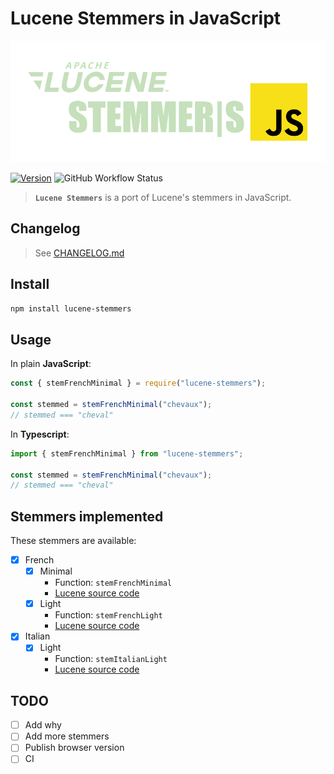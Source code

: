 # Lucene Stemmers in JavaScript

<div align="center">

<img src="doc/logo.png" title="Lucene Stemmers" alt="Lucene Stemmers Logo">

</div>

<div align="left">

[![Version](https://img.shields.io/npm/v/lucene-stemmers.svg?style=for-the-badge)](https://www.npmjs.com/package/lucene-stemmers)
![GitHub Workflow Status](https://img.shields.io/github/workflow/status/tomsquest/lucene-stemmers/check?style=for-the-badge)

</div>

> **`Lucene Stemmers`** is a port of Lucene's stemmers in JavaScript.

## Changelog

> See [CHANGELOG.md](CHANGELOG.md)

## Install

```sh
npm install lucene-stemmers
```

## Usage

In plain **JavaScript**:

```js
const { stemFrenchMinimal } = require("lucene-stemmers");

const stemmed = stemFrenchMinimal("chevaux");
// stemmed === "cheval"
```

In **Typescript**:

```ts
import { stemFrenchMinimal } from "lucene-stemmers";

const stemmed = stemFrenchMinimal("chevaux");
// stemmed === "cheval"
```

## Stemmers implemented

These stemmers are available:

- [x] French
  - [x] Minimal
    - Function: `stemFrenchMinimal`
    - [Lucene source code](https://gitbox.apache.org/repos/asf?p=lucene.git;a=blob;f=lucene/analysis/common/src/java/org/apache/lucene/analysis/fr/FrenchMinimalStemmer.java)
  - [x] Light
    - Function: `stemFrenchLight`
    - [Lucene source code](https://gitbox.apache.org/repos/asf?p=lucene.git;a=blob;f=lucene/analysis/common/src/java/org/apache/lucene/analysis/fr/FrenchLightStemmer.java)
- [x] Italian
  - [x] Light
    - Function: `stemItalianLight`
    - [Lucene source code](https://gitbox.apache.org/repos/asf?p=lucene.git;a=blob;f=lucene/analysis/common/src/java/org/apache/lucene/analysis/it/ItalianLightStemFilter.java)

## TODO

- [ ] Add why
- [ ] Add more stemmers
- [ ] Publish browser version
- [ ] CI
